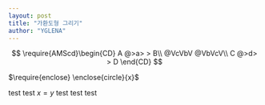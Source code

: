```yaml
---
layout: post
title: "가환도형 그리기"
author: "YGLENA"
---
```

$$
\require{AMScd}\begin{CD}
A @>a> > B\\
@VcVbV @VbVcV\\
C @>d> > D
\end{CD}
$$

$\require{enclose} \enclose{circle}{x}$

test test $x=y$ test test test

<script type="text/tikz">
  \begin{tikzpicture}
    \draw (0,0) circle (1in);
  \end{tikzpicture}
</script>
